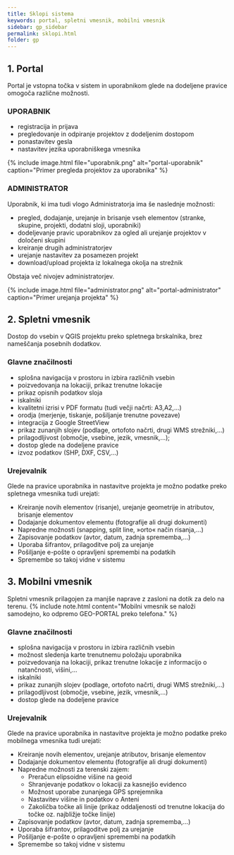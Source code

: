 ```yaml
---
title: Sklopi sistema
keywords: portal, spletni vmesnik, mobilni vmesnik
sidebar: gp_sidebar
permalink: sklopi.html
folder: gp
---
```


## 1. Portal

Portal je vstopna točka v sistem in uporabnikom glede na dodeljene pravice omogoča različne možnosti.

### UPORABNIK
- registracija in prijava
- pregledovanje in odpiranje projektov z dodeljenim dostopom
- ponastavitev gesla
- nastavitev jezika uporabniškega vmesnika

{% include image.html file="uporabnik.png" alt="portal-uporabnik" caption="Primer pregleda projektov za uporabnika" %}

### ADMINISTRATOR
Uporabnik, ki ima tudi vlogo Administratorja ima še naslednje možnosti:
- pregled, dodajanje, urejanje in brisanje vseh elementov (stranke, skupine, projekti, dodatni sloji, uporabniki)
- dodeljevanje pravic uporabnikov za ogled ali urejanje projektov v določeni skupini
- kreiranje drugih administratorjev
- urejanje nastavitev za posamezen projekt
- download/upload projekta iz lokalnega okolja na strežnik

Obstaja več nivojev administratorjev.

{% include image.html file="administrator.png" alt="portal-administrator" caption="Primer urejanja projekta" %}

## 2. Spletni vmesnik

Dostop do vsebin v QGIS projektu preko spletnega brskalnika, brez nameščanja posebnih dodatkov.

### Glavne značilnosti
- splošna navigacija v prostoru in izbira različnih vsebin
- poizvedovanja na lokaciji, prikaz trenutne lokacije
- prikaz opisnih podatkov sloja
- iskalniki
- kvalitetni izrisi v PDF formatu (tudi večji načrti: A3,A2,...)
- orodja (merjenje, tiskanje, pošiljanje trenutne povezave)
- integracija z Google StreetView
- prikaz zunanjih slojev (podlage, ortofoto načrti, drugi WMS strežniki,…)
- prilagodljivost (območje, vsebine, jezik, vmesnik,...);
- dostop glede na dodeljene pravice
- izvoz podatkov (SHP, DXF, CSV,…)

### Urejevalnik
Glede na pravice uporabnika in nastavitve projekta je možno podatke preko spletnega vmesnika tudi urejati:
- Kreiranje novih elementov (risanje), urejanje geometrije  in atributov, brisanje elementov
- Dodajanje dokumentov elementu (fotografije ali drugi dokumenti)
- Napredne možnosti (snapping, split line, »orto« način risanja,…)
- Zapisovanje podatkov (avtor, datum, zadnja sprememba,…)
- Uporaba šifrantov, prilagoditve polj za urejanje
- Pošiljanje e-pošte o opravljeni spremembi na podatkih
- Spremembe so takoj vidne v sistemu

## 3. Mobilni vmesnik

Spletni vmesnik prilagojen za manjše naprave z zasloni na dotik za delo na terenu.
{% include note.html content="Mobilni vmesnik se naloži samodejno, ko odpremo GEO-PORTAL preko telefona." %}

### Glavne značilnosti
- splošna navigacija v prostoru in izbira različnih vsebin
- možnost sledenja karte trenutnemu položaju uporabnika
- poizvedovanja na lokaciji, prikaz trenutne lokacije z informacijo o natančnosti, višini,…
- iskalniki
- prikaz zunanjih slojev (podlage, ortofoto načrti, drugi WMS strežniki,…)
- prilagodljivost (območje, vsebine, jezik, vmesnik,...)
- dostop glede na dodeljene pravice

### Urejevalnik
Glede na pravice uporabnika in nastavitve projekta je možno podatke preko mobilnega vmesnika tudi urejati:
- Kreiranje novih elementov, urejanje atributov, brisanje elementov
- Dodajanje dokumentov elementu (fotografije ali drugi dokumenti)
- Napredne možnosti za terenski zajem:
    - Preračun elipsoidne višine na geoid
    - Shranjevanje podatkov o lokaciji za kasnejšo evidenco
    - Možnost uporabe zunanjega GPS sprejemnika
    - Nastavitev višine in podatkov o Anteni
    - Zakoličba točke ali linije (prikaz oddaljenosti od trenutne lokacija do točke oz. najbližje točke linije)
- Zapisovanje podatkov (avtor, datum, zadnja sprememba,…)
- Uporaba šifrantov, prilagoditve polj za urejanje
- Pošiljanje e-pošte o opravljeni spremembi na podatkih
- Spremembe so takoj vidne v sistemu
